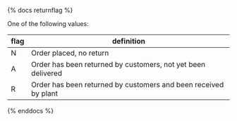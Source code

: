 {% docs returnflag %}
	
One of the following values: 

| flag   | definition                                                       |
|--------|------------------------------------------------------------------|
| N      | Order placed, no return                                          |
| A      | Order has been returned by customers, not yet been delivered     |
| R      | Order has been returned by customers and been received by plant  |

{% enddocs %}